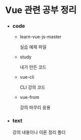 # Vue 관련 공부 정리

- ### code
  
  - learn-vue-js-master
    
    실습 예제 파일
  
  - study
    
    내가 만든 코드
    
  - vue-cli
    
    CLI 강의 코드
    
  - vue-from
    
    강의 마무리 응용 

- ### text
  
  강의 내용이나 이론 정리 폴더
